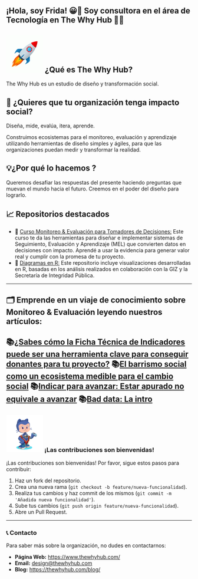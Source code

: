 ## ¡Hola, soy Frida! 😀🙌 Soy consultora en el área de Tecnología en The Why Hub 👩‍💻

## <img src="https://github.com/IT-The-Why-Hub/Personal/blob/main/cohete_twh.gif" width="100"> ¿Qué es The Why Hub? 

The Why Hub es un estudio de diseño y transformación social. 

## 📢 ¿Quieres que tu organización tenga impacto social? 

Diseña, mide, evalúa, itera, aprende.

Construimos ecosistemas para el monitoreo, evaluación y aprendizaje utilizando herramientas de diseño simples y ágiles, para que las organizaciones puedan medir y transformar la realidad.

## 💡¿Por qué lo hacemos ? 

Queremos desafiar las respuestas del presente haciendo preguntas que muevan el mundo hacia el futuro. Creemos en el poder del diseño para lograrlo.


## 📈 Repositorios destacados

- 📌 [Curso Monitoreo & Evaluación para Tomadores de Decisiones:](https://thewhyhub.com/producto/monitore-evaluacion-tomadores-decisiones-asincronico/) Este curso te da las herramientas para diseñar e implementar sistemas de Seguimiento, Evaluación y Aprendizaje (MEL) que convierten datos en decisiones con impacto. Aprendé a usar la evidencia para generar valor real y cumplir con la promesa de tu proyecto.
- 📌 [Diagramas en R:](https://github.com/IT-The-Why-Hub/Diagramas-en-R) Este repositorio incluye visualizaciones desarrolladas en R, basadas en los análisis realizados en colaboración con la GIZ y la Secretaría de Integridad Pública. 
---

## 🗂️ Emprende en un viaje de conocimiento sobre Monitoreo & Evaluación leyendo nuestros artículos: 

📚[¿Sabes cómo la Ficha Técnica de Indicadores puede ser una herramienta clave para conseguir donantes para tu proyecto?](https://thewhyhub.com/sabes-como-la-ficha-tecnica-de-indicadores-puede-ser-una-herramienta-clave-para-conseguir-donantes-para-tu-proyecto/)
📚[El barrismo social como un ecosistema medible para el cambio social](https://thewhyhub.com/el-barrismo-social-como-un-ecosistema-medible-para-el-cambio-social/)
📚[Indicar para avanzar: Estar apurado no equivale a avanzar](https://thewhyhub.com/indicar-para-avanzar-estar-apurado-no-equivale-a-avanzar/)
📚[Bad data: La intro](https://thewhyhub.com/hello-world/)
---

### <img src="https://github.com/IT-The-Why-Hub/Personal/blob/main/octocat_twh.png" width="100"> ¡Las contribuciones son bienvenidas! 

¡Las contribuciones son bienvenidas! Por favor, sigue estos pasos para contribuir:

1. Haz un fork del repositorio.
2. Crea una nueva rama (`git checkout -b feature/nueva-funcionalidad`).
3. Realiza tus cambios y haz commit de los mismos (`git commit -m 'Añadida nueva funcionalidad'`).
4. Sube tus cambios (`git push origin feature/nueva-funcionalidad`).
5. Abre un Pull Request.

---

### 📞 Contacto

Para saber más sobre la organización, no dudes en contactarnos:

- **Página Web:** https://www.thewhyhub.com/
- **Email:** design@thewhyhub.com
- **Blog:** https://thewhyhub.com/blog/

